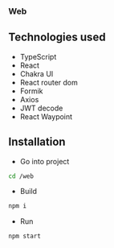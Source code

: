 ### Web

## Technologies used

- TypeScript
- React
- Chakra UI
- React router dom
- Formik
- Axios
- JWT decode
- React Waypoint

## Installation

- Go into project

```sh
cd /web
```

- Build

```sh
npm i
```

- Run

```sh
npm start
```
